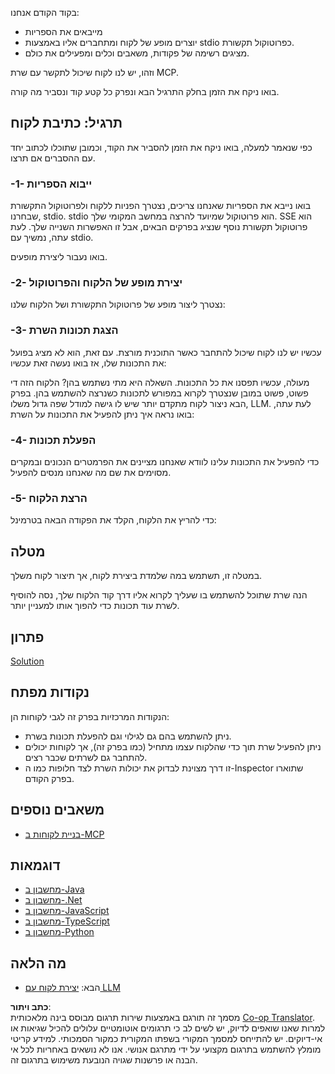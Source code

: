 <!--
CO_OP_TRANSLATOR_METADATA:
{
  "original_hash": "2342baa570312086fc19edcf41320250",
  "translation_date": "2025-06-17T15:58:02+00:00",
  "source_file": "03-GettingStarted/02-client/README.md",
  "language_code": "he"
}
-->
בקוד הקודם אנחנו:

- מייבאים את הספריות
- יוצרים מופע של לקוח ומתחברים אליו באמצעות stdio כפרוטוקול תקשורת.
- מציגים רשימה של פקודות, משאבים וכלים ומפעילים את כולם.

וזהו, יש לנו לקוח שיכול לתקשר עם שרת MCP.

בואו ניקח את הזמן בחלק התרגיל הבא ונפרק כל קטע קוד ונסביר מה קורה.

## תרגיל: כתיבת לקוח

כפי שנאמר למעלה, בואו ניקח את הזמן להסביר את הקוד, וכמובן שתוכלו לכתוב יחד עם ההסברים אם תרצו.

### -1- ייבוא הספריות

בואו נייבא את הספריות שאנחנו צריכים, נצטרך הפניות ללקוח ולפרוטוקול התקשורת שבחרנו, stdio. stdio הוא פרוטוקול שמיועד להרצה במחשב המקומי שלך. SSE הוא פרוטוקול תקשורת נוסף שנציג בפרקים הבאים, אבל זו האפשרות השנייה שלך. לעת עתה, נמשיך עם stdio.

בואו נעבור ליצירת מופעים.

### -2- יצירת מופע של הלקוח והפרוטוקול

נצטרך ליצור מופע של פרוטוקול התקשורת ושל הלקוח שלנו:

### -3- הצגת תכונות השרת

עכשיו יש לנו לקוח שיכול להתחבר כאשר התוכנית מורצת. עם זאת, הוא לא מציג בפועל את התכונות שלו, אז בואו נעשה זאת עכשיו:

מעולה, עכשיו תפסנו את כל התכונות. השאלה היא מתי נשתמש בהן? הלקוח הזה די פשוט, פשוט במובן שנצטרך לקרוא במפורש לתכונות כשנרצה להשתמש בהן. בפרק הבא ניצור לקוח מתקדם יותר שיש לו גישה למודל שפה גדול משלו, LLM. לעת עתה, בואו נראה איך ניתן להפעיל את התכונות על השרת:

### -4- הפעלת תכונות

כדי להפעיל את התכונות עלינו לוודא שאנחנו מציינים את הפרמטרים הנכונים ובמקרים מסוימים את שם מה שאנחנו מנסים להפעיל.

### -5- הרצת הלקוח

כדי להריץ את הלקוח, הקלד את הפקודה הבאה בטרמינל:

## מטלה

במטלה זו, תשתמש במה שלמדת ביצירת לקוח, אך תיצור לקוח משלך.

הנה שרת שתוכל להשתמש בו שעליך לקרוא אליו דרך קוד הלקוח שלך, נסה להוסיף לשרת עוד תכונות כדי להפוך אותו למעניין יותר.

## פתרון

[Solution](./solution/README.md)

## נקודות מפתח

הנקודות המרכזיות בפרק זה לגבי לקוחות הן:

- ניתן להשתמש בהם גם לגילוי וגם להפעלת תכונות בשרת.
- ניתן להפעיל שרת תוך כדי שהלקוח עצמו מתחיל (כמו בפרק זה), אך לקוחות יכולים להתחבר גם לשרתים שכבר רצים.
- זו דרך מצוינת לבדוק את יכולות השרת לצד חלופות כמו ה-Inspector שתוארו בפרק הקודם.

## משאבים נוספים

- [בניית לקוחות ב-MCP](https://modelcontextprotocol.io/quickstart/client)

## דוגמאות

- [מחשבון ב-Java](../samples/java/calculator/README.md)
- [מחשבון ב-.Net](../../../../03-GettingStarted/samples/csharp)
- [מחשבון ב-JavaScript](../samples/javascript/README.md)
- [מחשבון ב-TypeScript](../samples/typescript/README.md)
- [מחשבון ב-Python](../../../../03-GettingStarted/samples/python)

## מה הלאה

- הבא: [יצירת לקוח עם LLM](/03-GettingStarted/03-llm-client/README.md)

**כתב ויתור**:  
מסמך זה תורגם באמצעות שירות תרגום מבוסס בינה מלאכותית [Co-op Translator](https://github.com/Azure/co-op-translator). למרות שאנו שואפים לדיוק, יש לשים לב כי תרגומים אוטומטיים עלולים להכיל שגיאות או אי-דיוקים. יש להתייחס למסמך המקורי בשפתו המקורית כמקור הסמכותי. למידע קריטי מומלץ להשתמש בתרגום מקצועי על ידי מתרגם אנושי. אנו לא נושאים באחריות לכל אי הבנה או פרשנות שגויה הנובעת משימוש בתרגום זה.